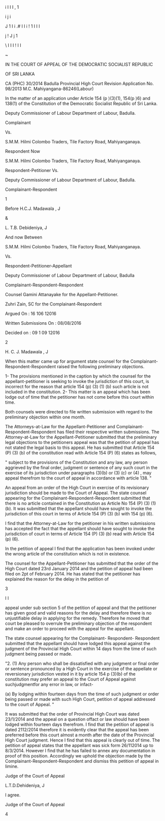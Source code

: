 i I I I , 1

i j i

J 1 I i .# l I i ! 1 I I I

j ! J j 1

\ I I I ! I I

~

IN THE COURT OF APPEAL OF THE DEMOCRATIC SOCIALIST REPUBLIC

OF SRI LANKA

CA (PHC) 30/2014 Badulla Provincial High Court Revision Application No. 98/2013 M.C. Mahiyangana-86246(Labour)

In the matter of an application under Article 154 (p )(3)(1), 154(p )6) and 138(1) of the Constitution of the Democratic Socialist Republic of Sri Lanka.

Deputy Commissioner of Labour Department of Labour, Badulla.

Complainant

Vs.

S.M.M. Hilmi Colombo Traders, Tile Factory Road, Mahiyanganaya.

Respondent Now

S.M.M. Hilmi Colombo Traders, Tile Factory Road, Mahiyanganaya.

Respondent-Petitioner Vs.

Deputy Commissioner of Labour Department of Labour, Badulla.

Complainant-Respondent

1

Before H.C.J. Madawala , J

&

L. T.B. Debideniya, J

And now Between

S.M.M. Hilmi Colombo Traders, Tile Factory Road, Mahiyanganaya.

Vs.

Respondent-Petitioner-Appellant

Deputy Commissioner of Labour Department of Labour, Badulla

Complainant-Respondent-Respondent

Counsel Gamini Attanayake for the Appellant-Petitioner.

Zuhri Zain, SC for the Complainant-Respondent

Argued On : 16 106 12016

Written Submissions On : 08/08/2016

Decided on : 09 1 09 12016

2

H. C. J. Madawala , J

When this matter came up for argument state counsel for the Complainant-Respondent-Respondent raised the following preliminary objections.

1- The provisions mentioned in the caption by which the counsel for the appellant-petitioner is seeking to invoke the jurisdiction of this court, is incorrect for the reason that article 154 (p) (3) (1) (b) such article is not included in the constitution. 2- This matter is an appeal which has been lodge out of time that the petitioner has not come before this court within time.

Both counsels were directed to file written submission with regard to the preliminary objection within one month.

The Attorneys-at-Law for the Appellant-Petitioner and Complainant-Respondent-Respondent has filed their respective written submissions. The Attorney-at-Law for the Appellant-Petitioner submitted that the preliminary legal objections to the petitioners appeal was that the petition of appeal has not stated the legal basis to this appeal. He has submitted that Article 154 (P) (3) (b) of the constitution read with Article 154 (P) (6) states as follows,

" subject to the provisions of the Constitution and any law, any person aggrieved by the final order, judgment or sentence of any such court in the exercise of its jurisdiction under paragraphs (3)(b) or (3) (c) or (4) , may appeal therefrom to the court of appeal in accordance with article 138. "

An appeal from an order of the High Court in exercise of its revisionary jurisdiction should be made to the Court of Appeal. The state counsel appearing for the Complainant-Respondent-Respondent submitted that there is no article contained in the Constitution as Article No 154 (P) (3) (1) (b). It was submitted that the appellant should have sought to invoke the jurisdiction of this court in terms of Article 154 (P) (3) (b) with 154 (p) (6).

I find that the Attorney-at-Law for the petitioner in his written submissions has accepted the fact that the appellant should have sought to invoke the jurisdiction of court in terms of Article 154 (P) (3) (b) read with Article 154 (p) (6).

In the petition of appeal I find that the application has been invoked under the wrong article of the constitution which is not in existence.

The counsel for the Appellant-Petitioner has submitted that the order of the High Court dated 23rd January 2014 and the petition of appeal had been filed on 2pt of February 2014. He has stated that the petitioner has explained the reason for the delay in the petition of

3

I I

appeal under sub section 5 of the petition of appeal and that the petitioner has given good and valid reasons for the delay and therefore there is no unjustifiable delay in applying for the remedy. Therefore he moved that court be pleased to overrule the preliminary objection of the respondent and make an order to proceed with the appeal for the appellant.

The state counsel appearing for the Complainant- Respondent- Respondent submitted that the appellant should have lodged this appeal against the judgment of the Provincial High Court within 14 days from the time of such judgment being passed or made.

"2. (1) Any person who shall be dissatisfied with any judgment or final order or sentence pronounced by a High Court in the exercise of the appellate or reversionary jurisdiction vested in it by article 154 p (3)(b) of the constitution may prefer an appeal to the Court of Appeal against suchjudgmentfor any error in law, or infact-

(a) By lodging within fourteen days from the time of such judgment or order being passed or made with such High Court, petition of appeal addressed to the court of Appeal. "

It was submitted that the order of Provincial High Court was dated 23/1/2014 and the appeal on a question offact or law should have been lodged within fourteen days therefrom. I find that the petition of appeal is dated 2112/2014 therefore it is evidently clear that the appeal has been preferred before this court almost a month after the date of the Provincial High Court judgment. Hence I find that this appeal is clearly out of time. The petition of appeal states that the appellant was sick form 26/112014 up to 8/3/2014. However I find that he has failed to annex any documentation in proof of this position. Accordingly we uphold the objection made by the Complainant-Respondent-Respondent and dismiss this petition of appeal in limine.

Judge of the Court of Appeal

L.T.D.Dehideniya, J

I agree.

Judge of the Court of Appeal

4